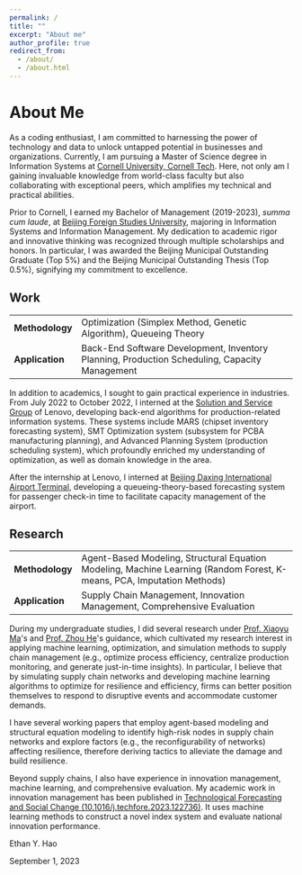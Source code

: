 ```yaml
---
permalink: /
title: ""
excerpt: "About me"
author_profile: true
redirect_from: 
  - /about/
  - /about.html
---
```


About Me
======
As a coding enthusiast, I am committed to harnessing the power of technology and data to unlock untapped potential in businesses and organizations. Currently, I am pursuing a Master of Science degree in Information Systems at [Cornell University, Cornell Tech](https://tech.cornell.edu/). Here, not only am I gaining invaluable knowledge from world-class faculty but also collaborating with exceptional peers, which amplifies my technical and practical abilities.

Prior to Cornell, I earned my Bachelor of Management (2019-2023), *summa cum laude*, at [Beijing Foreign Studies University](http://en.bfsu.edu.cn), majoring in Information Systems and Information Management. My dedication to academic rigor and innovative thinking was recognized through multiple scholarships and honors. In particular, I was awarded the Beijing Municipal Outstanding Graduate (Top 5%) and the Beijing Municipal Outstanding Thesis (Top 0.5%), signifying my commitment to excellence.

## Work

<table>
  <tr>
    <td><b>Methodology</b></td>
    <td>Optimization (Simplex Method, Genetic Algorithm), Queueing Theory</td>
  </tr>
  <tr>
    <td><b>Application</b></td>
    <td>Back-End Software Development, Inventory Planning, Production Scheduling, Capacity Management</td>
  </tr>
</table>

In addition to academics, I sought to gain practical experience in industries. From July 2022 to October 2022, I interned at the [Solution and Service Group](https://www.lenovo.com/us/en/about/our-businesses/solutions-services-group/) of Lenovo, developing back-end algorithms for production-related information systems. These systems include MARS (chipset inventory forecasting system), SMT Optimization system (subsystem for PCBA manufacturing planning), and Advanced Planning System (production scheduling system), which profoundly enriched my understanding of optimization, as well as domain knowledge in the area.

After the internship at Lenovo, I interned at [Beijing Daxing International Airport Terminal](https://daxing-pkx-airport.com/guide/terminals/), developing a queueing-theory-based forecasting system for passenger check-in time to facilitate capacity management of the airport.

## Research

<table>
  <tr>
    <td><b>Methodology</b></td>
    <td>Agent-Based Modeling, Structural Equation Modeling, Machine Learning (Random Forest, K-means, PCA, Imputation Methods)</td>
  </tr>
  <tr>
    <td><b>Application</b></td>
    <td>Supply Chain Management, Innovation Management, Comprehensive Evaluation</td>
  </tr>
</table>

During my undergraduate studies, I did several research under [Prof. Xiaoyu Ma](https://ibs.bfsu.edu.cn/en/teacher.aspx?m=20150306133438693116&t_id=20151216145951253431)'s and [Prof. Zhou He](http://agentlab.cn/en/cv/index.html)'s guidance, which cultivated my research interest in applying machine learning, optimization, and simulation methods to supply chain management (e.g., optimize process efficiency, centralize production monitoring, and generate just-in-time insights). In particular, I believe that by simulating supply chain networks and developing machine learning algorithms to optimize for resilience and efficiency, firms can better position themselves to respond to disruptive events and accommodate customer demands.

I have several working papers that employ agent-based modeling and structural equation modeling to identify high-risk nodes in supply chain networks and explore factors (e.g., the reconfigurability of networks) affecting resilience, therefore deriving tactics to alleviate the damage and build resilience.

Beyond supply chains, I also have experience in innovation management, machine learning, and comprehensive evaluation. My academic work in innovation management has been published in [Technological Forecasting and Social Change (10.1016/j.techfore.2023.122736)](https://doi.org/10.1016/j.techfore.2023.122736). It uses machine learning methods to construct a novel index system and evaluate national innovation performance.

Ethan Y. Hao

September 1, 2023